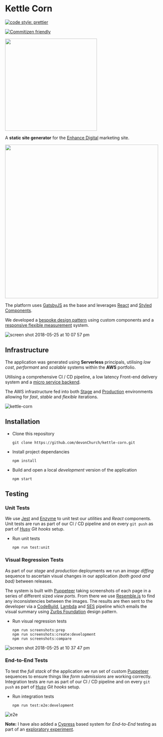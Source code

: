 # Kettle Corn

[![code style: prettier](https://img.shields.io/badge/code_style-prettier-ff69b4.svg)](https://github.com/prettier/prettier)

[![Commitizen friendly](https://img.shields.io/badge/commitizen-friendly-brightgreen.svg)](http://commitizen.github.io/cz-cli/)

<img src="https://user-images.githubusercontent.com/15273233/40571783-36e53f02-60f3-11e8-93ba-2e368b309067.jpg" height="auto" width="300"/>

A **static site generator** for the [Enhance Digital](https://enhancedigital.co.nz/) marketing site.

<img src="https://user-images.githubusercontent.com/15273233/40571793-66163f38-60f3-11e8-9b0b-16bcb9c7e6e7.png" height="auto" width="500"/>

The platform uses [GatsbyJS](https://www.gatsbyjs.org/) as the base and leverages [React](https://reactjs.org/) and [Styled Components](https://www.styled-components.com/).

We developed a [bespoke design pattern](https://enhancedigital.co.nz/styleguide/) using custom components and a [responsive flexible measurement](http://ami.responsivedesign.is/?url=https%3A%2F%2Fenhancedigital.co.nz%2F#) system.

![screen shot 2018-05-25 at 10 07 57 pm](https://user-images.githubusercontent.com/15273233/40571800-733eaa9c-60f3-11e8-81c1-433d28219024.png)


## Infrastructure

The application was generated using **Serverless** principals, utilising *low cost*, *performant* and *scalable* systems within the **AWS** portfolio.

Utilising a comprehensive CI / CD pipeline, a low latency Front-end delivery system and a [micro service backend](https://github.com/devonChurch/sausage-sizzle).

The AWS infrastructure fed into both [Stage](http://stage.enhancedigital.co.nz/) and [Production](https://enhancedigital.co.nz/) environments allowing for *fast*, *stable* and *flexible* iterations.

![kettle-corn](https://user-images.githubusercontent.com/15273233/40573886-ac96ef2e-611c-11e8-901a-d09a681a8897.jpg)


## Installation

* Clone this repository

  ```
  git clone https://github.com/devonChurch/kettle-corn.git
  ```

* Install project dependancies

  ```
  npm install
  ```

* Build and open a local _development_ version of the application

  ```
  npm start
  ```

## Testing


### Unit Tests

We use [Jest](https://facebook.github.io/jest/) and [Enzyme](http://airbnb.io/enzyme/) to unit test our *utilities* and *React* components. Unit tests are run as part of our CI / CD pipeline and on every `git push` as part of [Husy](https://www.npmjs.com/package/husky) *Git hooks* setup.

* Run unit tests

  ```
  npm run test:unit
  ```


### Visual Regression Tests

As part of our *stage* and *production* deployments we run an *image diffing* sequence to ascertain visual changes in our application *(both good and bad)* between releases.

The system is built with [Puppeteer](https://github.com/GoogleChrome/puppeteer) taking screenshots of each page in a series of different sized *view ports*. From there we use [Resemble.js](http://huddleeng.github.io/Resemble.js/) to find any inconsistencies between the images. The results are then sent to the developer via a [CodeBuild](https://aws.amazon.com/codebuild/), [Lambda](https://aws.amazon.com/lambda/) and [SES](https://aws.amazon.com/ses/) pipeline which emails the visual summary using [Zurbs Foundation](https://foundation.zurb.com/emails/docs/) design pattern.

* Run visual regression tests

  ```
  npm run screenshots:prep
  npm run screenshots:create:development
  npm run screenshots:compare
  ```

![screen shot 2018-05-25 at 10 37 47 pm](https://user-images.githubusercontent.com/15273233/40571850-55b8f1c0-60f4-11e8-9ac6-8802794dd14d.png)


### End-to-End Tests

To test the *full stack* of the application we run set of custom [Puppeteer](https://github.com/GoogleChrome/puppeteer) sequences to ensure things like *form submissions* are working correctly. Integration tests are run as part of our CI / CD pipeline and on every `git push` as part of [Husy](https://www.npmjs.com/package/husky) *Git hooks* setup.

* Run integration tests

  ```
  npm run test:e2e:development
  ```

![e2e](https://user-images.githubusercontent.com/15273233/40571856-755d8482-60f4-11e8-9c65-53c08595c92b.gif)

**Note:** I have also added a [Cypress](https://www.cypress.io/) based system for *End-to-End* testing as part of an [exploratory experiment](https://github.com/devonChurch/banana-cake).


